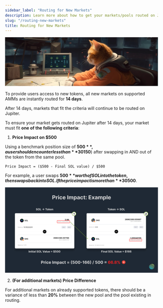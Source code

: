 ```yaml
---
sidebar_label: "Routing for New Markets"
description: Learn more about how to get your markets/pools routed on Jupiter.
slug: "/routing-new-markets"
title: Routing for New Markets
---
```


<head>
    <title>How to Get Your Market Fully Routed on Jupiter</title>
    <meta name="twitter:card" content="summary" />
</head>

![full-routing-banner](../img/full-routing-banner.png)

To provide users access to new tokens, all new markets on supported AMMs are instantly routed for **14 days**.

After 14 days, markets that fit the criteria will continue to be routed on Jupiter.

To ensure your market gets routed on Jupiter after 14 days, your market must fit **one of the following criteria**:

1. **Price Impact on $500**

Using a benchmark position size of **$500**, a user should encounter less than **30%** price impact (or a loss of less than **$150**) after swapping in AND out of the token from the same pool. 

```
Price Impact = ($500 - Final SOL value) / $500
```

For example, a user swaps **$500** worth of SOL into the token, then swaps back into SOL. If the price impact is more than **30%**, it means that there is insufficient liquidity in the pool for the benchmark position size of **$500**.

![price-impact-criteria](../img/price-impact-criteria.jpg)


2. **(For additional markets) Price Difference**

For additional markets on already supported tokens, there should be a variance of less than **20%** between the new pool and the pool existing in routing. 